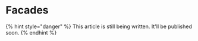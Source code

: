 # Facades

{% hint style="danger" %}
This article is still being written. It'll be published soon.
{% endhint %}
